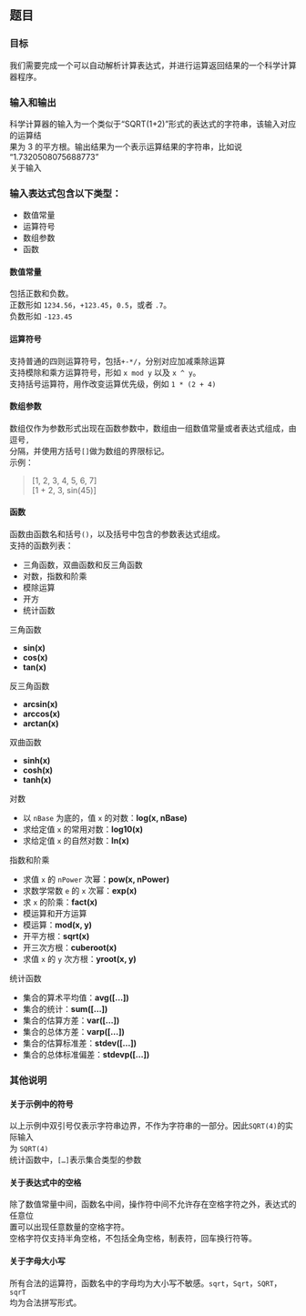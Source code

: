 ## 题目  
### 目标  
我们需要完成一个可以自动解析计算表达式，并进行运算返回结果的一个科学计算器程序。  
  
### 输入和输出  
科学计算器的输入为一个类似于“SQRT(1+2)”形式的表达式的字符串，该输入对应的运算结  
果为 3 的平方根。输出结果为一个表示运算结果的字符串，比如说 “1.7320508075688773”  
关于输入  
  
### 输入表达式包含以下类型：  
  
 - 数值常量  
 - 运算符号  
 - 数组参数  
 - 函数  
  
#### 数值常量  
包括正数和负数。  
正数形如 `1234.56`，`+123.45`，`0.5`，或者 `.7`。  
负数形如 `-123.45`  
#### 运算符号  
支持普通的四则运算符号，包括`+-*/`，分别对应加减乘除运算  
支持模除和乘方运算符号，形如 `x mod y`  以及 `x ^ y`。  
支持括号运算符，用作改变运算优先级，例如 `1 * (2 + 4)`  
#### 数组参数  
数组仅作为参数形式出现在函数参数中，数组由一组数值常量或者表达式组成，由逗号`,`  
分隔，并使用方括号`[]`做为数组的界限标记。  
示例：  
> [1, 2, 3, 4, 5, 6, 7]  
> [1 + 2, 3, sin(45)]  
  
#### 函数  
函数由函数名和括号`()`，以及括号中包含的参数表达式组成。  
支持的函数列表：  
  
 - 三角函数，双曲函数和反三角函数  
 - 对数，指数和阶乘  
 - 模除运算  
 - 开方  
 - 统计函数  
  
三角函数  
  
 - **sin(x)**  
 - **cos(x)**  
 - **tan(x)**  
  
反三角函数  
  
 - **arcsin(x)**  
 - **arccos(x)**  
 - **arctan(x)**  
  
双曲函数  
  
 - **sinh(x)**  
 - **cosh(x)**  
 - **tanh(x)**  
  
对数  
  
 - 以 `nBase` 为底的，值 `x` 的对数：**log(x, nBase)**  
 - 求给定值 `x` 的常用对数：**log10(x)**  
 - 求给定值 `x` 的自然对数：**ln(x)**  
  
指数和阶乘  
  
 - 求值 `x` 的 `nPower` 次幂：**pow(x, nPower)**  
 - 求数学常数 `e` 的 `x` 次幂：**exp(x)**  
 - 求 `x` 的阶乘：**fact(x)**  
 - 模运算和开方运算  
 - 模运算：**mod(x, y)**  
 - 开平方根：**sqrt(x)**  
 - 开三次方根：**cuberoot(x)**  
 - 求值 `x` 的 `y` 次方根：**yroot(x, y)**  
  
统计函数  
  
 - 集合的算术平均值：**avg([…])**  
 - 集合的统计：**sum([…])**  
 - 集合的估算方差：**var([…])**  
 - 集合的总体方差：**varp([…])**  
 - 集合的估算标准差：**stdev([…])**  
 - 集合的总体标准偏差：**stdevp([…])**  
  
### 其他说明  
  
#### 关于示例中的符号  
以上示例中双引号仅表示字符串边界，不作为字符串的一部分。因此`SQRT(4)`的实际输入  
为 `SQRT(4)`  
统计函数中，`[…]`表示集合类型的参数  
#### 关于表达式中的空格  
除了数值常量中间，函数名中间，操作符中间不允许存在空格字符之外，表达式的任意位  
置可以出现任意数量的空格字符。  
空格字符仅支持半角空格，不包括全角空格，制表符，回车换行符等。  
#### 关于字母大小写  
所有合法的运算符，函数名中的字母均为大小写不敏感。`sqrt`，`Sqrt`，`SQRT`，`sqrT`  
均为合法拼写形式。  